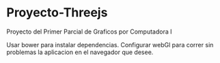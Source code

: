 # Proyecto-Threejs
Proyecto del Primer Parcial de Graficos por Computadora I

Usar bower para instalar dependencias.
Configurar webGl para correr sin problemas la aplicacion en el navegador que desee.

